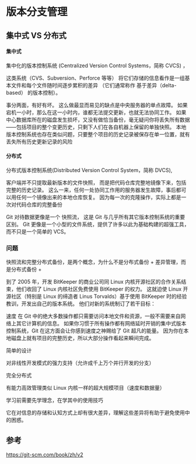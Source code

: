 
# 版本分支管理

## 集中式 VS 分布式

#### 集中式

集中化的版本控制系统 (Centralized Version Control Systems，简称 CVCS) ，

这类系统（CVS、Subversion、Perforce 等等） 将它们存储的信息看作是一组基本文件和每个文件随时间逐步累积的差异 （它们通常称作 基于差异（delta-based） 的版本控制）。

事分两面，有好有坏。 这么做最显而易见的缺点是中央服务器的单点故障。 如果宕机一小时，那么在这一小时内，谁都无法提交更新，也就无法协同工作。 如果中心数据库所在的磁盘发生损坏，又没有做恰当备份，毫无疑问你将丢失所有数据——包括项目的整个变更历史，只剩下人们在各自机器上保留的单独快照。 本地版本控制系统也存在类似问题，只要整个项目的历史记录被保存在单一位置，就有丢失所有历史更新记录的风险



#### 分布式

分布式版本控制系统(Distributed Version Control System，简称 DVCS), 

客户端并不只提取最新版本的文件快照， 而是把代码仓库完整地镜像下来，包括完整的历史记录。 这么一来，任何一处协同工作用的服务器发生故障，事后都可以用任何一个镜像出来的本地仓库恢复。 因为每一次的克隆操作，实际上都是一次对代码仓库的完整备份

Git 对待数据更像是一个 快照流， 这是 Git 与几乎所有其它版本控制系统的重要区别。 
Git 更像是一个小型的文件系统，提供了许多以此为基础构建的超强工具，而不只是一个简单的 VCS。


### 问题
快照流和完整分布式备份，是两个概念，为什么不是分布式备份 + 差异管理，而是分布式备份 + 


到了 2005 年，开发 BitKeeper 的商业公司同 Linux 内核开源社区的合作关系结束，他们收回了 Linux 内核社区免费使用 BitKeeper 的权力。 这就迫使 Linux 开源社区（特别是 Linux 的缔造者 Linus Torvalds）基于使用 BitKeeper 时的经验教训，开发出自己的版本系统。 他们对新的系统制订了若干目标：

速度
    在 Git 中的绝大多数操作都只需要访问本地文件和资源，一般不需要来自网络上其它计算机的信息。 如果你习惯于所有操作都有网络延时开销的集中式版本控制系统，Git 在这方面会让你感到速度之神赐给了 Git 超凡的能量。 因为你在本地磁盘上就有项目的完整历史，所以大部分操作看起来瞬间完成。



简单的设计

对非线性开发模式的强力支持（允许成千上万个并行开发的分支）

完全分布式

有能力高效管理类似 Linux 内核一样的超大规模项目（速度和数据量）


学习前需要先学理念，在学其中的使用技巧

它在对信息的存储和认知方式上却有很大差异，理解这些差异将有助于避免使用中的困惑。




## 参考

https://git-scm.com/book/zh/v2

